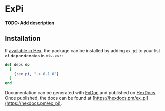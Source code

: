 # ExPi

**TODO: Add description**

## Installation

If [available in Hex](https://hex.pm/docs/publish), the package can be installed
by adding `ex_pi` to your list of dependencies in `mix.exs`:

```elixir
def deps do
  [
    {:ex_pi, "~> 0.1.0"}
  ]
end
```

Documentation can be generated with [ExDoc](https://github.com/elixir-lang/ex_doc)
and published on [HexDocs](https://hexdocs.pm). Once published, the docs can
be found at [https://hexdocs.pm/ex_pi](https://hexdocs.pm/ex_pi).

